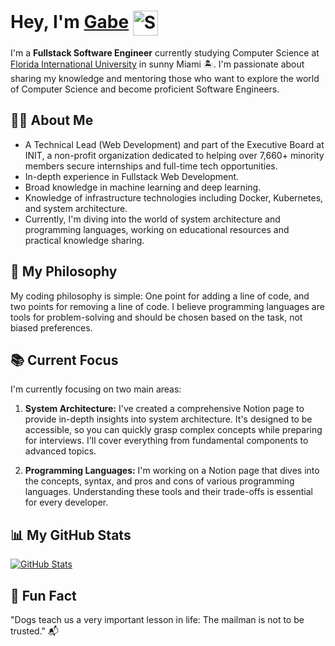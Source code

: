 # Hey, I'm [Gabe](https://youtu.be/xvFZjo5PgG0) <img src="https://emojis.slackmojis.com/emojis/images/1531849430/4246/blob-sunglasses.gif?1531849430" width="40" style="vertical-align: middle;" alt="Sunglasses Emoji">

I'm a **Fullstack Software Engineer** currently studying Computer Science at [Florida International University](https://www.fiu.edu/) in sunny Miami 🏝. I'm passionate about sharing my knowledge and mentoring those who want to explore the world of Computer Science and become proficient Software Engineers.

## 👨‍💻 About Me

- A Technical Lead (Web Development) and part of the Executive Board at INIT, a non-profit organization dedicated to helping over 7,660+ minority members secure internships and full-time tech opportunities.
- In-depth experience in Fullstack Web Development.
- Broad knowledge in machine learning and deep learning.
- Knowledge of infrastructure technologies including Docker, Kubernetes, and system architecture.
- Currently, I'm diving into the world of system architecture and programming languages, working on educational resources and practical knowledge sharing.

## 🌟 My Philosophy

My coding philosophy is simple: One point for adding a line of code, and two points for removing a line of code. I believe programming languages are tools for problem-solving and should be chosen based on the task, not biased preferences.

## 📚 Current Focus

I'm currently focusing on two main areas:

1. **System Architecture:** I've created a comprehensive Notion page to provide in-depth insights into system architecture. It's designed to be accessible, so you can quickly grasp complex concepts while preparing for interviews. I'll cover everything from fundamental components to advanced topics.

2. **Programming Languages:** I'm working on a Notion page that dives into the concepts, syntax, and pros and cons of various programming languages. Understanding these tools and their trade-offs is essential for every developer.

## 📊 My GitHub Stats

[![GitHub Stats](https://github-readme-stats.vercel.app/api?username=GabrielPedroza&show_icons=true&theme=dracula)](https://github.com/GabrielPedroza)

## 🐶 Fun Fact

"Dogs teach us a very important lesson in life: The mailman is not to be trusted." 📬
